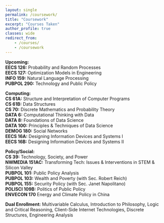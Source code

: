 ```yaml
---
layout: single
permalink: /coursework/
title: "Coursework"
excerpt: "Courses Taken"
author_profile: true
classes: wide
redirect_from:
    - /courses/
    - /coursework
---
```


**Upcoming:**
<br>**EECS 126:** Probability and Random Processes 
<br>**EECS 127:** Optimization Models in Engineering 
<br>**INFO 159:** Natural Language Processing
<br>**PUBPOL 290:** Technology and Public Policy

**Computing:**
<br>**CS 61A:** Structure and Interpretation of Computer Programs
<br>**CS 61B:** Data Structures 
<br>**CS 70:** Discrete Mathematics and Probability Theory 
<br>**DATA 6:** Computational Thinking with Data 
<br>**DATA 8:** Foundations of Data Science 
<br>**DATA 100:** Principles & Techniques of Data Science
<br>**DEMOG 180:** Social Networks
<br>**EECS 16A:** Designing Information Devices and Systems I
<br>**EECS 16B:** Designing Information Devices and Systems II


**Policy/Social:**
<br>**CS 39:** Technology, Society, and Power
<br>**NWMEDIA 151AC:** Transforming Tech: Issues & Interventions in STEM & Silicon Valley
<br>**PUBPOL 101:** Public Policy Analysis
<br>**PUBPOL 103:** Wealth and Poverty (with Sec. Robert Reich)
<br>**PUBPOL 155:** Security Policy (with Sec. Janet Napolitano)
<br>**POLISCI 109B:** Politics of Public Policy
<br>**ENVECON 170** Energy and Climate Policy in China

**Dual Enrollment:** Multivariable Calculus, Introduction to Philosophy, Logic and Critical Reasoning, Client-Side Internet Technologies, Discrete Structures, Engineering Analysis
